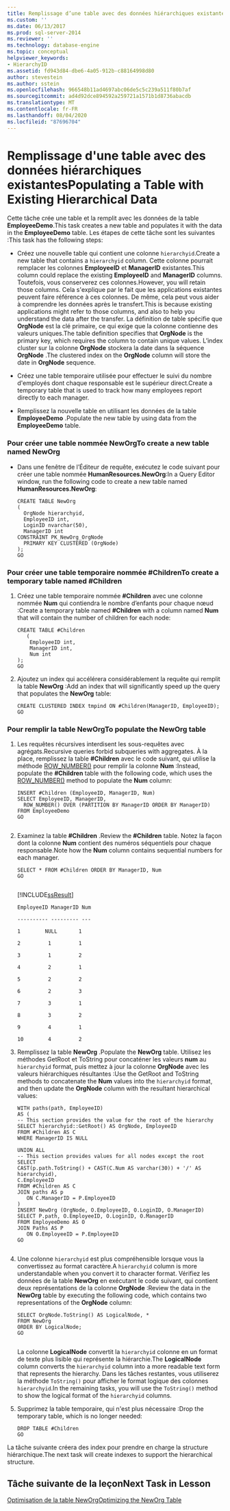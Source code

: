 ```yaml
---
title: Remplissage d’une table avec des données hiérarchiques existantes | Microsoft Docs
ms.custom: ''
ms.date: 06/13/2017
ms.prod: sql-server-2014
ms.reviewer: ''
ms.technology: database-engine
ms.topic: conceptual
helpviewer_keywords:
- HierarchyID
ms.assetid: fd943d84-dbe6-4a05-912b-c88164998d80
author: stevestein
ms.author: sstein
ms.openlocfilehash: 966548b11ad4697abc06de5c5c239a511f80b7af
ms.sourcegitcommit: ad4d92dce894592a259721a1571b1d8736abacdb
ms.translationtype: MT
ms.contentlocale: fr-FR
ms.lasthandoff: 08/04/2020
ms.locfileid: "87696704"
---
```

# <a name="populating-a-table-with-existing-hierarchical-data"></a><span data-ttu-id="c582d-102">Remplissage d'une table avec des données hiérarchiques existantes</span><span class="sxs-lookup"><span data-stu-id="c582d-102">Populating a Table with Existing Hierarchical Data</span></span>
  <span data-ttu-id="c582d-103"> Cette tâche crée une table et la remplit avec les données de la table **EmployeeDemo**.</span><span class="sxs-lookup"><span data-stu-id="c582d-103">This task creates a new table and populates it with the data in the **EmployeeDemo** table.</span></span> <span data-ttu-id="c582d-104">Les étapes de cette tâche sont les suivantes :</span><span class="sxs-lookup"><span data-stu-id="c582d-104">This task has the following steps:</span></span>  
  
-   <span data-ttu-id="c582d-105">Créez une nouvelle table qui contient une colonne `hierarchyid`.</span><span class="sxs-lookup"><span data-stu-id="c582d-105">Create a new table that contains a `hierarchyid` column.</span></span> <span data-ttu-id="c582d-106">Cette colonne pourrait remplacer les colonnes **EmployeeID** et **ManagerID** existantes.</span><span class="sxs-lookup"><span data-stu-id="c582d-106">This column could replace the existing **EmployeeID** and **ManagerID** columns.</span></span> <span data-ttu-id="c582d-107">Toutefois, vous conserverez ces colonnes.</span><span class="sxs-lookup"><span data-stu-id="c582d-107">However, you will retain those columns.</span></span> <span data-ttu-id="c582d-108">Cela s'explique par le fait que les applications existantes peuvent faire référence à ces colonnes. De même, cela peut vous aider à comprendre les données après le transfert.</span><span class="sxs-lookup"><span data-stu-id="c582d-108">This is because existing applications might refer to those columns, and also to help you understand the data after the transfer.</span></span> <span data-ttu-id="c582d-109">La définition de table spécifie que **OrgNode** est la clé primaire, ce qui exige que la colonne contienne des valeurs uniques.</span><span class="sxs-lookup"><span data-stu-id="c582d-109">The table definition specifies that **OrgNode** is the primary key, which requires the column to contain unique values.</span></span> <span data-ttu-id="c582d-110">L’index cluster sur la colonne **OrgNode** stockera la date dans la séquence **OrgNode** .</span><span class="sxs-lookup"><span data-stu-id="c582d-110">The clustered index on the **OrgNode** column will store the date in **OrgNode** sequence.</span></span>  
  
-   <span data-ttu-id="c582d-111">Créez une table temporaire utilisée pour effectuer le suivi du nombre d'employés dont chaque responsable est le supérieur direct.</span><span class="sxs-lookup"><span data-stu-id="c582d-111">Create a temporary table that is used to track how many employees report directly to each manager.</span></span>  
  
-   <span data-ttu-id="c582d-112">Remplissez la nouvelle table en utilisant les données de la table **EmployeeDemo** .</span><span class="sxs-lookup"><span data-stu-id="c582d-112">Populate the new table by using data from the **EmployeeDemo** table.</span></span>  
  
### <a name="to-create-a-new-table-named-neworg"></a><span data-ttu-id="c582d-113">Pour créer une table nommée NewOrg</span><span class="sxs-lookup"><span data-stu-id="c582d-113">To create a new table named NewOrg</span></span>  
  
-   <span data-ttu-id="c582d-114">Dans une fenêtre de l’Éditeur de requête, exécutez le code suivant pour créer une table nommée **HumanResources.NewOrg**:</span><span class="sxs-lookup"><span data-stu-id="c582d-114">In a Query Editor window, run the following code to create a new table named **HumanResources.NewOrg**:</span></span>  
  
    ```  
    CREATE TABLE NewOrg  
    (  
      OrgNode hierarchyid,  
      EmployeeID int,  
      LoginID nvarchar(50),  
      ManagerID int  
    CONSTRAINT PK_NewOrg_OrgNode  
      PRIMARY KEY CLUSTERED (OrgNode)  
    );  
    GO  
    ```  
  
### <a name="to-create-a-temporary-table-named-children"></a><span data-ttu-id="c582d-115">Pour créer une table temporaire nommée #Children</span><span class="sxs-lookup"><span data-stu-id="c582d-115">To create a temporary table named #Children</span></span>  
  
1.  <span data-ttu-id="c582d-116">Créez une table temporaire nommée **#Children** avec une colonne nommée **Num** qui contiendra le nombre d’enfants pour chaque nœud :</span><span class="sxs-lookup"><span data-stu-id="c582d-116">Create a temporary table named **#Children** with a column named **Num** that will contain the number of children for each node:</span></span>  
  
    ```  
    CREATE TABLE #Children   
       (  
        EmployeeID int,  
        ManagerID int,  
        Num int  
    );  
    GO  
    ```  
  
2.  <span data-ttu-id="c582d-117">Ajoutez un index qui accélérera considérablement la requête qui remplit la table **NewOrg** :</span><span class="sxs-lookup"><span data-stu-id="c582d-117">Add an index that will significantly speed up the query that populates the **NewOrg** table:</span></span>  
  
    ```  
    CREATE CLUSTERED INDEX tmpind ON #Children(ManagerID, EmployeeID);  
    GO  
    ```  
  
### <a name="to-populate-the-neworg-table"></a><span data-ttu-id="c582d-118">Pour remplir la table NewOrg</span><span class="sxs-lookup"><span data-stu-id="c582d-118">To populate the NewOrg table</span></span>  
  
1.  <span data-ttu-id="c582d-119">Les requêtes récursives interdisent les sous-requêtes avec agrégats.</span><span class="sxs-lookup"><span data-stu-id="c582d-119">Recursive queries forbid subqueries with aggregates.</span></span> <span data-ttu-id="c582d-120">À la place, remplissez la table **#Children** avec le code suivant, qui utilise la méthode [ROW_NUMBER()](/sql/t-sql/functions/row-number-transact-sql) pour remplir la colonne **Num** :</span><span class="sxs-lookup"><span data-stu-id="c582d-120">Instead, populate the **#Children** table with the following code, which uses the [ROW_NUMBER()](/sql/t-sql/functions/row-number-transact-sql) method to populate the **Num** column:</span></span>  
  
    ```  
    INSERT #Children (EmployeeID, ManagerID, Num)  
    SELECT EmployeeID, ManagerID,  
      ROW_NUMBER() OVER (PARTITION BY ManagerID ORDER BY ManagerID)   
    FROM EmployeeDemo  
    GO  
  
    ```  
  
2.  <span data-ttu-id="c582d-121">Examinez la table **#Children** .</span><span class="sxs-lookup"><span data-stu-id="c582d-121">Review the **#Children** table.</span></span> <span data-ttu-id="c582d-122">Notez la façon dont la colonne **Num** contient des numéros séquentiels pour chaque responsable.</span><span class="sxs-lookup"><span data-stu-id="c582d-122">Note how the **Num** column contains sequential numbers for each manager.</span></span>  
  
    ```  
    SELECT * FROM #Children ORDER BY ManagerID, Num  
    GO  
  
    ```  
  
     [!INCLUDE[ssResult](../../includes/ssresult-md.md)]  
  
     `EmployeeID ManagerID Num`  
  
     `---------- --------- ---`  
  
     `1        NULL       1`  
  
     `2         1         1`  
  
     `3         1         2`  
  
     `4         2         1`  
  
     `5         2         2`  
  
     `6         2         3`  
  
     `7         3         1`  
  
     `8         3         2`  
  
     `9         4         1`  
  
     `10        4         2`  
  
3.  <span data-ttu-id="c582d-123">Remplissez la table **NewOrg** .</span><span class="sxs-lookup"><span data-stu-id="c582d-123">Populate the **NewOrg** table.</span></span> <span data-ttu-id="c582d-124">Utilisez les méthodes GetRoot et ToString pour concaténer les valeurs **num** au `hierarchyid` format, puis mettez à jour la colonne **OrgNode** avec les valeurs hiérarchiques résultantes :</span><span class="sxs-lookup"><span data-stu-id="c582d-124">Use the GetRoot and ToString methods to concatenate the **Num** values into the `hierarchyid` format, and then update the **OrgNode** column with the resultant hierarchical values:</span></span>  
  
    ```  
    WITH paths(path, EmployeeID)   
    AS (  
    -- This section provides the value for the root of the hierarchy  
    SELECT hierarchyid::GetRoot() AS OrgNode, EmployeeID   
    FROM #Children AS C   
    WHERE ManagerID IS NULL   
  
    UNION ALL   
    -- This section provides values for all nodes except the root  
    SELECT   
    CAST(p.path.ToString() + CAST(C.Num AS varchar(30)) + '/' AS hierarchyid),   
    C.EmployeeID  
    FROM #Children AS C   
    JOIN paths AS p   
       ON C.ManagerID = P.EmployeeID   
    )  
    INSERT NewOrg (OrgNode, O.EmployeeID, O.LoginID, O.ManagerID)  
    SELECT P.path, O.EmployeeID, O.LoginID, O.ManagerID  
    FROM EmployeeDemo AS O   
    JOIN Paths AS P   
       ON O.EmployeeID = P.EmployeeID  
    GO  
  
    ```  
  
4.  <span data-ttu-id="c582d-125">Une colonne `hierarchyid` est plus compréhensible lorsque vous la convertissez au format caractère.</span><span class="sxs-lookup"><span data-stu-id="c582d-125">A `hierarchyid` column is more understandable when you convert it to character format.</span></span> <span data-ttu-id="c582d-126">Vérifiez les données de la table **NewOrg** en exécutant le code suivant, qui contient deux représentations de la colonne **OrgNode** :</span><span class="sxs-lookup"><span data-stu-id="c582d-126">Review the data in the **NewOrg** table by executing the following code, which contains two representations of the **OrgNode** column:</span></span>  
  
    ```  
    SELECT OrgNode.ToString() AS LogicalNode, *   
    FROM NewOrg   
    ORDER BY LogicalNode;  
    GO  
  
    ```  
  
     <span data-ttu-id="c582d-127">La colonne **LogicalNode** convertit la `hierarchyid` colonne en un format de texte plus lisible qui représente la hiérarchie.</span><span class="sxs-lookup"><span data-stu-id="c582d-127">The **LogicalNode** column converts the `hierarchyid` column into a more readable text form that represents the hierarchy.</span></span> <span data-ttu-id="c582d-128">Dans les tâches restantes, vous utiliserez la méthode `ToString()` pour afficher le format logique des colonnes `hierarchyid`.</span><span class="sxs-lookup"><span data-stu-id="c582d-128">In the remaining tasks, you will use the `ToString()` method to show the logical format of the `hierarchyid` columns.</span></span>  
  
5.  <span data-ttu-id="c582d-129">Supprimez la table temporaire, qui n'est plus nécessaire :</span><span class="sxs-lookup"><span data-stu-id="c582d-129">Drop the temporary table, which is no longer needed:</span></span>  
  
    ```  
    DROP TABLE #Children  
    GO  
    ```  
  
 <span data-ttu-id="c582d-130">La tâche suivante créera des index pour prendre en charge la structure hiérarchique.</span><span class="sxs-lookup"><span data-stu-id="c582d-130">The next task will create indexes to support the hierarchical structure.</span></span>  
  
## <a name="next-task-in-lesson"></a><span data-ttu-id="c582d-131">Tâche suivante de la leçon</span><span class="sxs-lookup"><span data-stu-id="c582d-131">Next Task in Lesson</span></span>  
 [<span data-ttu-id="c582d-132">Optimisation de la table NewOrg</span><span class="sxs-lookup"><span data-stu-id="c582d-132">Optimizing the NewOrg Table</span></span>](lesson-1-3-optimizing-the-neworg-table.md)  
  
  
